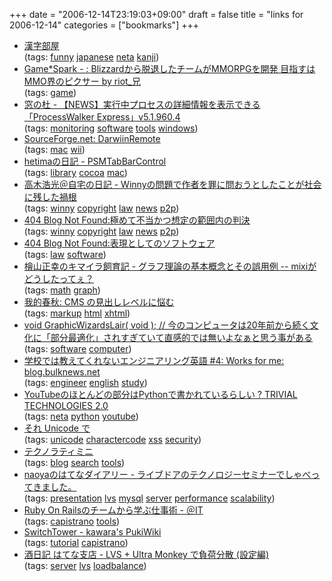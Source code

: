+++
date = "2006-12-14T23:19:03+09:00"
draft = false
title = "links for 2006-12-14"
categories = ["bookmarks"]
+++

<ul class="delicious">
	<li>
		<div class="delicious-link"><a href="http://www.geocities.jp/f9305710/henkanji.html">漢字部屋</a></div>
		<div class="delicious-tags">(tags: <a href="http://del.icio.us/nobu666/funny">funny</a> <a href="http://del.icio.us/nobu666/japanese">japanese</a> <a href="http://del.icio.us/nobu666/neta">neta</a> <a href="http://del.icio.us/nobu666/kanji">kanji</a>)</div>
	</li>
	<li>
		<div class="delicious-link"><a href="http://www.gamespark.jp/modules/news/index.php?p=559">Game*Spark - : Blizzardから脱退したチームがMMORPGを開発 目指すはMMO界のピクサー by riot_兄</a></div>
		<div class="delicious-tags">(tags: <a href="http://del.icio.us/nobu666/game">game</a>)</div>
	</li>
	<li>
		<div class="delicious-link"><a href="http://www.forest.impress.co.jp/article/2006/12/13/processwalkerex.html">窓の杜 - 【NEWS】実行中プロセスの詳細情報を表示できる「ProcessWalker Express」v5.1.960.4</a></div>
		<div class="delicious-tags">(tags: <a href="http://del.icio.us/nobu666/monitoring">monitoring</a> <a href="http://del.icio.us/nobu666/software">software</a> <a href="http://del.icio.us/nobu666/tools">tools</a> <a href="http://del.icio.us/nobu666/windows">windows</a>)</div>
	</li>
	<li>
		<div class="delicious-link"><a href="http://sourceforge.net/projects/darwiin-remote">SourceForge.net: DarwiinRemote</a></div>
		<div class="delicious-tags">(tags: <a href="http://del.icio.us/nobu666/mac">mac</a> <a href="http://del.icio.us/nobu666/wii">wii</a>)</div>
	</li>
	<li>
		<div class="delicious-link"><a href="http://d.hatena.ne.jp/hetima/20061213/1166021698">hetimaの日記 - PSMTabBarControl</a></div>
		<div class="delicious-tags">(tags: <a href="http://del.icio.us/nobu666/library">library</a> <a href="http://del.icio.us/nobu666/cocoa">cocoa</a> <a href="http://del.icio.us/nobu666/mac">mac</a>)</div>
	</li>
	<li>
		<div class="delicious-link"><a href="http://takagi-hiromitsu.jp/diary/20061212.html#p01">高木浩光＠自宅の日記 - Winnyの問題で作者を罪に問おうとしたことが社会に残した禍根</a></div>
		<div class="delicious-tags">(tags: <a href="http://del.icio.us/nobu666/winny">winny</a> <a href="http://del.icio.us/nobu666/copyright">copyright</a> <a href="http://del.icio.us/nobu666/law">law</a> <a href="http://del.icio.us/nobu666/news">news</a> <a href="http://del.icio.us/nobu666/p2p">p2p</a>)</div>
	</li>
	<li>
		<div class="delicious-link"><a href="http://blog.livedoor.jp/dankogai/archives/50713129.html">404 Blog Not Found:極めて不当かつ想定の範囲内の判決</a></div>
		<div class="delicious-tags">(tags: <a href="http://del.icio.us/nobu666/winny">winny</a> <a href="http://del.icio.us/nobu666/copyright">copyright</a> <a href="http://del.icio.us/nobu666/law">law</a> <a href="http://del.icio.us/nobu666/news">news</a> <a href="http://del.icio.us/nobu666/p2p">p2p</a>)</div>
	</li>
	<li>
		<div class="delicious-link"><a href="http://blog.livedoor.jp/dankogai/archives/50713802.html">404 Blog Not Found:表現としてのソフトウェア</a></div>
		<div class="delicious-tags">(tags: <a href="http://del.icio.us/nobu666/law">law</a> <a href="http://del.icio.us/nobu666/software">software</a>)</div>
	</li>
	<li>
		<div class="delicious-link"><a href="http://d.hatena.ne.jp/m-hiyama/20061214/1166055868">檜山正幸のキマイラ飼育記 - グラフ理論の基本概念とその誤用例 -- mixiがどうしたってぇ？</a></div>
		<div class="delicious-tags">(tags: <a href="http://del.icio.us/nobu666/math">math</a> <a href="http://del.icio.us/nobu666/graph">graph</a>)</div>
	</li>
	<li>
		<div class="delicious-link"><a href="http://my-chunqiu.cocolog-nifty.com/blog/2006/12/post_9745.html">我的春秋: CMS の見出しレベルに悩む</a></div>
		<div class="delicious-tags">(tags: <a href="http://del.icio.us/nobu666/markup">markup</a> <a href="http://del.icio.us/nobu666/html">html</a> <a href="http://del.icio.us/nobu666/xhtml">xhtml</a>)</div>
	</li>
	<li>
		<div class="delicious-link"><a href="http://www.otsune.com/diary/2006/12/12/1.html#200612121">void GraphicWizardsLair( void ); // 今のコンピュータは20年前から続く文化に「部分最適化」されすぎていて直感的では無いよなぁと思う事がある</a></div>
		<div class="delicious-tags">(tags: <a href="http://del.icio.us/nobu666/software">software</a> <a href="http://del.icio.us/nobu666/computer">computer</a>)</div>
	</li>
	<li>
		<div class="delicious-link"><a href="http://blog.bulknews.net/mt/archives/002087.html">学校では教えてくれないエンジニアリング英語 #4: Works for me: blog.bulknews.net</a></div>
		<div class="delicious-tags">(tags: <a href="http://del.icio.us/nobu666/engineer">engineer</a> <a href="http://del.icio.us/nobu666/english">english</a> <a href="http://del.icio.us/nobu666/study">study</a>)</div>
	</li>
	<li>
		<div class="delicious-link"><a href="http://coreblog.org/ats/YouTube-is-almost-entirely-written-in-Python">YouTubeのほとんどの部分はPythonで書かれているらしい ? TRIVIAL TECHNOLOGIES 2.0</a></div>
		<div class="delicious-tags">(tags: <a href="http://del.icio.us/nobu666/neta">neta</a> <a href="http://del.icio.us/nobu666/python">python</a> <a href="http://del.icio.us/nobu666/youtube">youtube</a>)</div>
	</li>
	<li>
		<div class="delicious-link"><a href="http://openmya.hacker.jp/hasegawa/public/20061209/momiji.html">それ Unicode で</a></div>
		<div class="delicious-tags">(tags: <a href="http://del.icio.us/nobu666/unicode">unicode</a> <a href="http://del.icio.us/nobu666/charactercode">charactercode</a> <a href="http://del.icio.us/nobu666/xss">xss</a> <a href="http://del.icio.us/nobu666/security">security</a>)</div>
	</li>
	<li>
		<div class="delicious-link"><a href="http://www.technorati.jp/mini/">テクノラティミニ</a></div>
		<div class="delicious-tags">(tags: <a href="http://del.icio.us/nobu666/blog">blog</a> <a href="http://del.icio.us/nobu666/search">search</a> <a href="http://del.icio.us/nobu666/tools">tools</a>)</div>
	</li>
	<li>
		<div class="delicious-link"><a href="http://d.hatena.ne.jp/naoya/20061214/1166063145">naoyaのはてなダイアリー - ライブドアのテクノロジーセミナーでしゃべってきました。</a></div>
		<div class="delicious-tags">(tags: <a href="http://del.icio.us/nobu666/presentation">presentation</a> <a href="http://del.icio.us/nobu666/lvs">lvs</a> <a href="http://del.icio.us/nobu666/mysql">mysql</a> <a href="http://del.icio.us/nobu666/server">server</a> <a href="http://del.icio.us/nobu666/performance">performance</a> <a href="http://del.icio.us/nobu666/scalability">scalability</a>)</div>
	</li>
	<li>
		<div class="delicious-link"><a href="http://www.atmarkit.co.jp/fjava/column/andoh/andoh30.html">Ruby On Railsのチームから学ぶ仕事術 - ＠IT</a></div>
		<div class="delicious-tags">(tags: <a href="http://del.icio.us/nobu666/capistrano">capistrano</a> <a href="http://del.icio.us/nobu666/tools">tools</a>)</div>
	</li>
	<li>
		<div class="delicious-link"><a href="http://kawara.homelinux.net/pukiwiki/pukiwiki.php?SwitchTower">SwitchTower - kawara's PukiWiki</a></div>
		<div class="delicious-tags">(tags: <a href="http://del.icio.us/nobu666/tutorial">tutorial</a> <a href="http://del.icio.us/nobu666/capistrano">capistrano</a>)</div>
	</li>
	<li>
		<div class="delicious-link"><a href="http://d.hatena.ne.jp/sfujiwara/20061214/1166096044">酒日記 はてな支店 - LVS + Ultra Monkey で負荷分散 (設定編)</a></div>
		<div class="delicious-tags">(tags: <a href="http://del.icio.us/nobu666/server">server</a> <a href="http://del.icio.us/nobu666/lvs">lvs</a> <a href="http://del.icio.us/nobu666/loadbalance">loadbalance</a>)</div>
	</li>
</ul>
